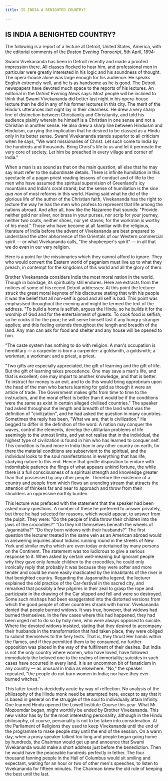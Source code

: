 ```yaml
---
title: IS INDIA A BENIGHTED COUNTRY?

---
```





  

## IS INDIA A BENIGHTED COUNTRY?

The following is a report of a lecture at Detroit, United States,
America, with the editorial comments of the *Boston Evening Transcript*,
5th April, 1894:

Swami Vivekananda has been in Detroit recently and made a proofed
impression there. All classes flocked to hear him, and professional men
in particular were greatly interested in his logic and his soundness of
thought. The opera-house alone was large enough for his audience. He
speaks English extremely well, and he is as handsome as he is good. The
Detroit newspapers have devoted much space to the reports of his
lectures. An editorial in the *Detroit Evening News* says: Most people
will be inclined to think that Swami Vivekananda did better last night
in his opera-house lecture than he did in any of his former lectures in
this city. The merit of the Hindu's utterances last night lay in their
clearness. He drew a very sharp line of distinction between Christianity
and Christianity, and told his audience plainly wherein he himself is a
Christian in one sense and not a Christian in another sense. He also
drew a sharp line between Hinduism and Hinduism, carrying the
implication that he desired to be classed as a Hindu only in its better
sense. Swami Vivekananda stands superior to all criticism when he says,
"We want missionaries of Christ. Let such come to India by the hundreds
and thousands. Bring Christ's life to us and let it permeate the very
core of society. Let him be preached in every village and corner of
India."

When a man is as sound as that on the main question, all else that he
may say must refer to the subordinate details. There is infinite
humiliation in this spectacle of a pagan priest reading lessons of
conduct and of life to the men who have assumed the spiritual
supervision of Greenland's icy mountains and India's coral strand; but
the sense of humiliation is the *sine qua non* of most reforms in this
world. Having said what he did of the glorious life of the author of the
Christian faith, Vivekananda has the right to lecture the way he has the
men who profess to represent that life among the nations abroad. And
after all, how like the Nazarene that sounds: "Provide neither gold nor
silver, nor brass in your purses, nor scrip for your journey, neither
two coats, neither shoes, nor yet staves; for the workman is worthy of
his meat." Those who have become at all familiar with the religious,
literature of India before the advent of Vivekananda are best prepared
to understand the utter abhorrence of the Orientals of our Western
commercial spirit — or what Vivekananda calls, "the shopkeeper's spirit"
— in all that we do even in our very religion.

Here is a point for the missionaries which they cannot afford to ignore.
They who would convert the Eastern world of paganism must live up to
what they preach, in contempt for the kingdoms of this world and all the
glory of them.

Brother Vivekananda considers India the most moral nation in the world.
Though in bondage, its spirituality still endures. Here are extracts
from the notices of some of his recent Detroit addresses: At this point
the lecturer struck the great moral keynote of his discourse stating
that with his people it was the belief that all non-self is good and all
self is bad. This point was emphasised throughout the evening and might
be termed the text of the address. "To build a home is selfish, argues
the Hindu, so he builds it for the worship of God and for the
entertainment of guests. To cook food is selfish, so he cooks it for the
poor; he will serve himself last if any hungry stranger applies; and
this feeling extends throughout the length and breadth of the land. Any
man can ask for food and shelter and any house will be opened to him.

"The caste system has nothing to do with religion. A man's occupation is
hereditary — a carpenter is born a carpenter: a goldsmith, a goldsmith;
a workman, a workman: and a priest, a priest.

"Two gifts are especially appreciated, the gift of learning and the gift
of life. But the gift of learning takes precedence. One may save a man's
life, and that is excellent; one may impart to another knowledge, and
that is better. To instruct for money is an evil, and to do this would
bring opprobrium upon the head of the man who barters learning for gold
as though it were an article of trade. The Government makes gifts from
time to time to the instructors, and the moral effect is better than it
would be if the conditions were the same as exist in certain alleged
civilised countries." The speaker had asked throughout the length and
breadth of the land what was the definition of "civilization", and he
had asked the question in many countries. Sometimes the reply has been,
"What we are, that is civilization." He begged to differ in the
definition of the word. A nation may conquer the waves, control the
elements, develop the utilitarian problems of life seemingly to the
utmost limits, and yet not realise that in the individual, the highest
type of civilization is found in him who has learned to conquer self.
This condition is found more in India than in any other country on
earth, for there the material conditions are subservient to the
spiritual, and the individual looks to the soul manifestations in
everything that has life, studying nature to this end. Hence that gentle
disposition to endure with indomitable patience the flings of what
appears unkind fortune, the while there is a full consciousness of a
spiritual strength and knowledge greater than that possessed by any
other people. Therefore the existence of a country and people from which
flows an unending stream that attracts the attention of thinkers far and
near to approach and throw from their shoulders an oppressive earthly
burden.

This lecture was prefaced with the statement that the speaker had been
asked many questions. A number of these he preferred to answer
privately, but three he had selected for reasons, which would appear, to
answer from the pulpit. They were:  "Do the people of India throw their
children into the jaws of the crocodiles?" "Do they kill themselves
beneath the wheels of Jagannātha?" "Do they burn widows with their
husbands?" The first question the lecturer treated in the same vein as
an American abroad would in answering inquiries about Indians running
round in the streets of New York and similar myths which are even today
entertained by many persons on the Continent. The statement was too
ludicrous to give a serious response to it. When asked by certain
well-meaning but ignorant people why they gave only female children to
the crocodiles, he could only ironically reply that probably it was
because they were softer and more tender and could be more easily
masticated by the inhabitants of the river in that benighted country.
Regarding the Jagannatha legend, the lecturer explained the old practice
of the Car-festival in the sacred city, and remarked that possibly a few
pilgrims in their zeal to grasp the rope and participate in the drawing
of the Car slipped and fell and were so destroyed. Some such mishaps had
been exaggerated into the distorted versions from which the good people
of other countries shrank with horror. Vivekananda denied that people
burned widows. It was true, however, that widows had burned themselves.
In the few cases where this had happened, they had been urged not to do
so by holy men, who were always opposed to suicide. Where the devoted
widows insisted, stating that they desired to accompany their husbands
in the transformation that had taken place, they were obliged to submit
themselves to the fiery tests. That is, they thrust Her hands within the
flames, and if they permitted them to be consumed, no further opposition
was placed in the way of the fulfilment of their desires. But India is
not the only country where women, who have loved, have followed
immediately the beloved one to the realms of immortality; suicides in
such cases have occurred in every land. It is an uncommon bit of
fanaticism in any country — as unusual in India as elsewhere. "No," the
speaker repeated, "the people do not burn women in India; nor have they
ever burned witches."

This latter touch is decidedly acute by way of reflection. No analysis
of the philosophy of the Hindu monk need be attempted here, except to
say that it is based in general on the struggle of the soul to
individually attain Infinity. One learned Hindu opened the Lowell
Institute Course this year. What Mr. Mozoomdar began, might worthily be
ended by Brother Vivekananda. This new visitor has by far the most
interesting personality, although in the Hindu philosophy, of course,
personality is not to be taken into consideration. At the Parliament of
Religions they used to keep Vivekananda until the end of the programme
to make people stay until the end of the session. On a warm day, when a
prosy speaker talked too long and people began going home by hundreds,
the Chairman would get up and announce that Swami Vivekananda would make
a short address just before the benediction. Then he would have the
peaceable hundreds perfectly in tether. The four thousand fanning people
in the Hall of Columbus would sit smiling and expectant, waiting for an
hour or two of other men's speeches, to listen to Vivekananda for
fifteen minutes. The Chairman knew the old rule of keeping the best
until the last.


